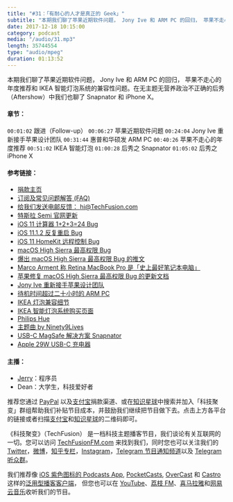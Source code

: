 ```yaml
---
title: "#31：「有耐心的人才是真正的 Geek」"
subtitle: "本期我们聊了苹果近期软件问题， Jony Ive 和 ARM PC 的回归， 苹果不走心的年度推荐和 IKEA 智能灯泡系统的兼容性问题。在无主题无营养政治不正确的后秀（Aftershow）中我们也聊了 Snapnator 和 iPhone X。"
date: 2017-12-18 10:15:00
category: podcast
media: "/audio/31.mp3"
length: 35744554 
type: "audio/mpeg"
duration: 01:13:52
---
```

本期我们聊了苹果近期软件问题， Jony Ive 和 ARM PC 的回归， 苹果不走心的年度推荐和 IKEA 智能灯泡系统的兼容性问题。在无主题无营养政治不正确的后秀（Aftershow）中我们也聊了 Snapnator 和 iPhone X。

#### 章节：
```00:01:02``` 跟进（Follow-up）
```00:06:27``` 苹果近期软件问题
```00:24:04``` Jony Ive 重新接手苹果设计团队
```00:31:44``` 惠普和华硕发 ARM PC
```00:40:26``` 苹果不走心的年度推荐
```00:51:02``` IKEA 智能灯泡
```01:00:28``` 后秀之 Snapnator
```01:05:02``` 后秀之 iPhone X

#### 参考链接：

- [捐款主页](https://techfusionfm.com/donate)
- [订阅及常见问题解答 (FAQ)](https://techfusionfm.com/faq)
- [给我们发送电邮反馈： hi@TechFusion.com](mailto:hi@techfusionfm.com)
- [特斯拉 Semi 官网更新](https://www.tesla.com/semi/)
- [iOS 11 计算器 1+2+3=24 Bug](https://www.macrumors.com/2017/10/24/ios-11-calculator-animation-bug/)
- [iOS 11.1.2 反复重启 Bug](https://www.macrumors.com/2017/12/02/ios-11-1-2-date-bug-crash-loop/)
- [iOS 11 HomeKit 远程控制 Bug](https://9to5mac.com/2017/12/07/homekit-vulnerability/)
- [macOS High Sierra 最高权限 Bug](https://www.theverge.com/2017/11/28/16711782/apple-macos-high-sierra-critical-password-security-flaw)
- [爆出 macOS High Sierra 最高权限 Bug 的推文](https://twitter.com/lemiorhan/status/935578694541770752)
- [Marco Arment 称 Retina MacBook Pro 是「史上最好笔记本电脑」 ](https://marco.org/2017/11/14/best-laptop-ever)
- [苹果修复 macOS High Sierra 最高权限 Bug 的更新文档](https://support.apple.com/en-us/HT208315)
- [Jony Ive 重新接手苹果设计团队](https://www.theverge.com/2017/12/8/16753794/apple-jony-ive-design-management-role-change/)
- [待机时间超过二十小时的 ARM PC](http://www.ifanr.com/950992?utm_source=rss&utm_medium=rss&utm_campaign=)
- [IKEA 灯泡兼容细节](http://www.ikea.com/gb/en/customer-service/smart-lighting-support/faq-smart-lighting/compatibility-protocols/)
- [IKEA 智能灯泡系统购买页面](https://www.ikea.cn/cn/zh/search/?query=TRÅDFRI)
- [Philips Hue](https://www.store.meethue.com)
- [主题曲 by Ninety9Lives](http://99l.tv/BleedingThroughYU)
- [USB-C MagSafe 解决方案 Snapnator](https://www.kickstarter.com/projects/436147229/snapnator-your-macbook-snap-feature-is-back/) 
- [Apple 29W USB-C 充电器](https://www.apple.com/shop/product/MJ262LL/A/29w-usb‑c-power-adapter?fnode=8b)

#### 主播：
- [Jerry](https://twitter.com/jerryfzhang)：程序员
- Dean：大学生，科技爱好者

推荐您通过 [PayPal](https://paypal.me/techfusionfm/5) 以及[支付宝](HTTPS://QR.ALIPAY.COM/FKX09288AJOENI0MVZXM12)捐款渠道、或在[知识星球](https://www.xiaomiquan.com)中搜索并加入「科技聚变」群组帮助我们补贴节目成本，并鼓励我们继续把节目做下去。点击上方各平台的链接或者扫描[支付宝](https://techfusionfm.com/images/QR.JPG)和[知识星球](https://t.zsxq.com/IEmEM3f)的二维码即可。

《科技聚变》（TechFusion） 是一档科技主题播客节目，我们谈论有关互联网的一切。您可以访问 [TechFusionFM.com](https://TechFusionFM.com) 来找到我们，同时您也可以关注我们的 [Twitter](http://twitter.com/TechFusionFM)，[微博](http://weibo.com/TechFusionFM)，[知乎专栏](https://zhuanlan.zhihu.com/TechFusion)，[Instagram](http://instagram.com/TechFusionFM)，[Telegram 节目通知频道](https://t.me/TechFusionFM)以及 [Telegram 听众群](https://t.me/TechFusionChat)。

我们推荐像 [iOS 紫色图标的 Podcasts App](https://itunes.apple.com/cn/podcast/id1202658654), [PocketCasts](http://pca.st/podcast/28fcd200-cc7c-0134-10da-25324e2a541d), [OverCast](https://overcast.fm) 和 [Castro](http://supertop.co/castro/) 这样的[泛用型播客客户端](https://techfusionfm.com/faq)， 但您也可以在 [YouTube](https://www.youtube.com/channel/UC6uvHf21Tjm5lepw6P2Ki-Q)、[荔枝 FM](https://www.lizhi.fm/1494013/)、[喜马拉雅](http://www.ximalaya.com/72456289/album/6648521)和[网易云音乐](http://music.163.com/#/djradio?id=347498120)收听我们的节目。
